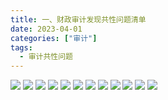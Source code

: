 ```yaml
---
title: 一、财政审计发现共性问题清单
date: 2023-04-01
categories: ["审计"]
tags:
  - 审计共性问题
---
```

![](https://jsd.cdn.zzko.cn/gh/richffan/img@main/audit/审计发现共性问题清单/一-财政审计发现共性问题清单/财政审计发现共性问题清单_页面_001.webp)
![](https://jsd.cdn.zzko.cn/gh/richffan/img@main/audit/审计发现共性问题清单/一-财政审计发现共性问题清单/财政审计发现共性问题清单_页面_002.webp)
![](https://jsd.cdn.zzko.cn/gh/richffan/img@main/audit/审计发现共性问题清单/一-财政审计发现共性问题清单/财政审计发现共性问题清单_页面_003.webp)
![](https://jsd.cdn.zzko.cn/gh/richffan/img@main/audit/审计发现共性问题清单/一-财政审计发现共性问题清单/财政审计发现共性问题清单_页面_004.webp)
![](https://jsd.cdn.zzko.cn/gh/richffan/img@main/audit/审计发现共性问题清单/一-财政审计发现共性问题清单/财政审计发现共性问题清单_页面_005.webp)
![](https://jsd.cdn.zzko.cn/gh/richffan/img@main/audit/审计发现共性问题清单/一-财政审计发现共性问题清单/财政审计发现共性问题清单_页面_006.webp)
![](https://jsd.cdn.zzko.cn/gh/richffan/img@main/audit/审计发现共性问题清单/一-财政审计发现共性问题清单/财政审计发现共性问题清单_页面_007.webp)
![](https://jsd.cdn.zzko.cn/gh/richffan/img@main/audit/审计发现共性问题清单/一-财政审计发现共性问题清单/财政审计发现共性问题清单_页面_008.webp)
![](https://jsd.cdn.zzko.cn/gh/richffan/img@main/audit/审计发现共性问题清单/一-财政审计发现共性问题清单/财政审计发现共性问题清单_页面_009.webp)
![](https://jsd.cdn.zzko.cn/gh/richffan/img@main/audit/审计发现共性问题清单/一-财政审计发现共性问题清单/财政审计发现共性问题清单_页面_010.webp)
![](https://jsd.cdn.zzko.cn/gh/richffan/img@main/audit/审计发现共性问题清单/一-财政审计发现共性问题清单/财政审计发现共性问题清单_页面_011.webp)
![](https://jsd.cdn.zzko.cn/gh/richffan/img@main/audit/审计发现共性问题清单/一-财政审计发现共性问题清单/财政审计发现共性问题清单_页面_012.webp)

